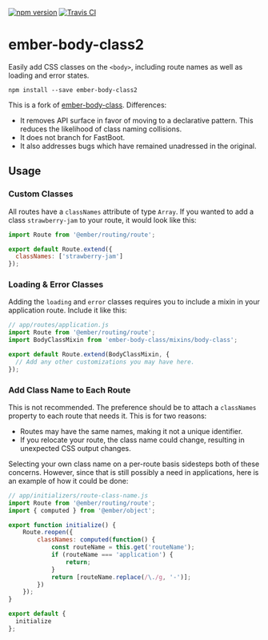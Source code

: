 [![npm version](https://badge.fury.io/js/ember-body-class2.svg)](http://badge.fury.io/js/ember-body-class2)
[![Travis CI](https://travis-ci.org/nathanhammond/ember-body-class.svg)](https://travis-ci.org/nathanhammond/ember-body-class)

# ember-body-class2

Easily add CSS classes on the `<body>`, including route names as well as loading and error states.

`npm install --save ember-body-class2`

This is a fork of [ember-body-class](https://github.com/stonecircle/ember-body-class). Differences:
- It removes API surface in favor of moving to a declarative pattern. This reduces the likelihood of class naming collisions.
- It does not branch for FastBoot.
- It also addresses bugs which have remained unadressed in the original.

## Usage

### Custom Classes
All routes have a `classNames` attribute of type `Array`. If you wanted to add a
class `strawberry-jam` to your route, it would look like this:

```js
import Route from '@ember/routing/route';

export default Route.extend({
  classNames: ['strawberry-jam']
});
```

### Loading & Error Classes

Adding the `loading` and `error` classes requires you to include a mixin in your
application route. Include it like this:

```js
// app/routes/application.js
import Route from '@ember/routing/route';
import BodyClassMixin from 'ember-body-class/mixins/body-class';

export default Route.extend(BodyClassMixin, {
  // Add any other customizations you may have here.
});
```

### Add Class Name to Each Route

This is not recommended. The preference should be to attach a `classNames` property to each route that needs it. This is for two reasons:

- Routes may have the same names, making it not a unique identifier.
- If you relocate your route, the class name could change, resulting in unexpected CSS output changes.

Selecting your own class name on a per-route basis sidesteps both of these concerns. However, since that is still possibly a need in applications, here is an example of how it could be done:

```js
// app/initializers/route-class-name.js
import Route from '@ember/routing/route';
import { computed } from '@ember/object';

export function initialize() {
    Route.reopen({
        classNames: computed(function() {
            const routeName = this.get('routeName');
            if (routeName === 'application') {
                return;
            }
            return [routeName.replace(/\./g, '-')];
        })
    });
}

export default {
  initialize
};
```
